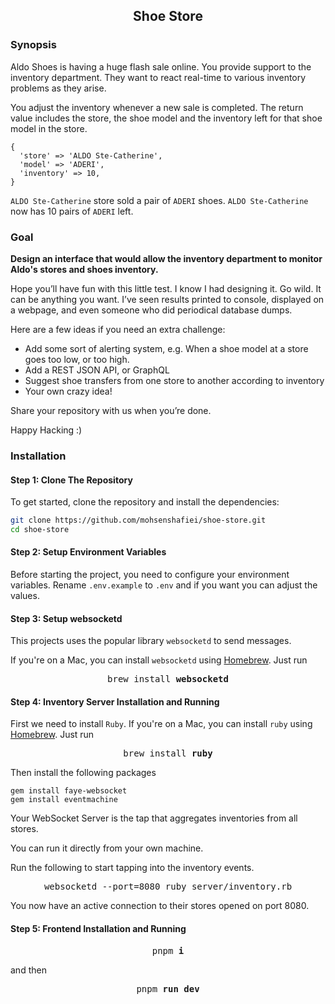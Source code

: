 <h2 align="center">Shoe Store</h2>

### Synopsis

Aldo Shoes is having a huge flash sale online. You provide support to the inventory department. They want to react real-time to various inventory problems as they arise.

You adjust the inventory whenever a new sale is completed. The return value includes the store, the shoe model and the inventory left for that shoe model in the store.

```
{
  'store' => 'ALDO Ste-Catherine',
  'model' => 'ADERI',
  'inventory' => 10,
}
```

`ALDO Ste-Catherine` store sold a pair of `ADERI` shoes. `ALDO Ste-Catherine` now has 10 pairs of `ADERI` left.

### Goal

**Design an interface that would allow the inventory department to monitor Aldo's stores and shoes inventory.**

Hope you’ll have fun with this little test. I know I had designing it.
Go wild. It can be anything you want. I’ve seen results printed to console, displayed on a webpage, and even someone who did periodical database dumps.

Here are a few ideas if you need an extra challenge:

- Add some sort of alerting system, e.g. When a shoe model at a store goes too low, or too high.
- Add a REST JSON API, or GraphQL
- Suggest shoe transfers from one store to another according to inventory
- Your own crazy idea!

Share your repository with us when you’re done.

Happy Hacking :)

### Installation

#### Step 1: Clone The Repository

To get started, clone the repository and install the dependencies:

```bash
git clone https://github.com/mohsenshafiei/shoe-store.git
cd shoe-store
```

#### Step 2: Setup Environment Variables

Before starting the project, you need to configure your environment variables. Rename `.env.example` to `.env` and if you want you can adjust the values.

#### Step 3: Setup websocketd

This projects uses the popular library `websocketd` to send messages.

If you're on a Mac, you can install `websocketd` using [Homebrew](http://brew.sh/). Just run

<pre align="center">brew install <b>websocketd</b></pre>

#### Step 4: Inventory Server Installation and Running

First we need to install `Ruby`. If you're on a Mac, you can install `ruby` using [Homebrew](http://brew.sh/). Just run

<pre align="center">brew install <b>ruby</b></pre>

Then install the following packages

```
gem install faye-websocket
gem install eventmachine
```

Your WebSocket Server is the tap that aggregates inventories from all stores.

You can run it directly from your own machine.

Run the following to start tapping into the inventory events.

<pre align="center">websocketd --port=8080 ruby server/inventory.rb</pre>

You now have an active connection to their stores opened on port 8080.

#### Step 5: Frontend Installation and Running

<pre align="center">pnpm <b>i</b></pre>

and then

<pre align="center">pnpm <b>run dev</b></pre>
